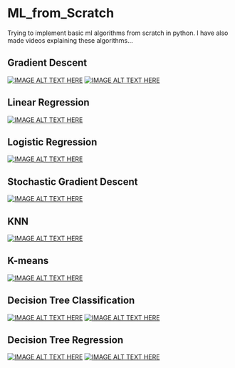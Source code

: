 # ML_from_Scratch
Trying to implement basic ml algorithms from scratch in python. I have also made videos explaining these algorithms...

## Gradient Descent
[![IMAGE ALT TEXT HERE](https://i.ytimg.com/vi/36zkIAAUcZ4/mqdefault.jpg)](https://youtu.be/36zkIAAUcZ4)
[![IMAGE ALT TEXT HERE](https://i.ytimg.com/vi/41BiBUZbg9U/mqdefault.jpg)](https://youtu.be/41BiBUZbg9U)


## Linear Regression
[![IMAGE ALT TEXT HERE](https://i.ytimg.com/vi/fnDO1s4fzi4/mqdefault.jpg)](https://youtu.be/fnDO1s4fzi4)

## Logistic Regression
[![IMAGE ALT TEXT HERE](https://i.ytimg.com/vi/NtjAeXppomA/mqdefault.jpg)](https://youtu.be/NtjAeXppomA)

## Stochastic Gradient Descent
[![IMAGE ALT TEXT HERE](https://i.ytimg.com/vi/V8InSDYHG4s/mqdefault.jpg)](https://youtu.be/V8InSDYHG4s)

## KNN
[![IMAGE ALT TEXT HERE](https://i.ytimg.com/vi/0RwM2BaLNkE/mqdefault.jpg)](https://youtu.be/0RwM2BaLNkE)

## K-means
[![IMAGE ALT TEXT HERE](https://i.ytimg.com/vi/IB9WfafBmjk/mqdefault.jpg)](https://youtu.be/IB9WfafBmjk)

## Decision Tree Classification
[![IMAGE ALT TEXT HERE](https://i.ytimg.com/vi/ZVR2Way4nwQ/mqdefault.jpg)](https://youtu.be/ZVR2Way4nwQ)
[![IMAGE ALT TEXT HERE](https://i.ytimg.com/vi/sgQAhG5Q7iY/mqdefault.jpg)](https://youtu.be/sgQAhG5Q7iY)


## Decision Tree Regression
[![IMAGE ALT TEXT HERE](https://i.ytimg.com/vi/UhY5vPfQIrA/mqdefault.jpg)](https://youtu.be/UhY5vPfQIrA)
[![IMAGE ALT TEXT HERE](https://i.ytimg.com/vi/sgQAhG5Q7iY/mqdefault.jpg)](https://youtu.be/sgQAhG5Q7iY)


